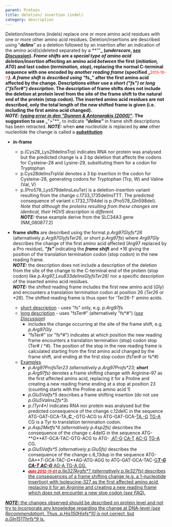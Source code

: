 ```yaml
---
parent: Protein
title: deletion/ insertion (indel)
category: description
---
```


Deletion/insertions (indels) replace one or more amino acid residues with one or more other amino acid residues. Deletion/insertions are described using "**_delins_**" as a deletion followed by an insertion after an indication of the amino acid(s)deleted separated by a _**"_"**_ (_underscore_, _[see Discussion](disc.html#indel)_). _**Frame shifts**_ are a _**special type of amino acid deletion/insertion**_ affecting an amino acid _**between**_ the first (_initiation, ATG_) and last codon (_termination, stop_), replacing the normal C-terminal sequence with one encoded by **_another reading frame_** (specified _**<small><font color="#FF0000">2013-10-11</font></small>**_). A frame shift is described using "_**fs**_" after the first amino acid affected by the change. Descriptions either use a _**short** ("fs") or **long** ("fsTer#") **description**_. The description of frame shifts does not include the deletion at protein level from the site of the frame shift to the natural end of the protein (stop codon). The inserted amino acid residues are not described, only the total length of the new shifted frame is given (i.e. including the first amino acid changed).  
_**NOTE:** [typing error in den "Dunnen & Antonarakis (2000)"](disc.html#frameshift)_. The suggestion to use _**">"**_ to indicate **_"delins"_** in frame shift descriptions has been retracted.
_**NOTE:**_ when _**one**_ nucleotide is replaced by _**one**_ other nucleotide the change is called a [**_substitution_**](#sub)

*   **in-frame**
    *   p.(Cys28_Lys29delinsTrp) indicates RNA nor protein was analysed but the predicted change is a 3 bp deletion that affects the codons for Cysteine-28 and Lysine-29, substituting them for a codon for Tryptophan
    *   p.Cys28delinsTrpVal denotes a 3 bp insertion in the codon for Cysteine-28, generating codons for Tryptophan (Trp, W) and Valine (Val, V)
    *   p.(Pro578_Lys579delinsLeuTer) is a deletion-insertion variant resulting from the change c.1733_1735delinsTTT. The predicted consequence of variant c.1732_1794del is p.(Pro578_Gln598del). <span style="font-style: italic;">Note that although the proteins resulting from these changes are identical, their HGVS description is different.</span>  
        <span style="font-weight: bold; font-style: italic;">NOTE:</span> these example derive from the SLC34A3 gene (NM_080877.2)

*   **frame shifts** are described using the format _p.Arg97Glyfs*26_ (alternatively _p.Arg97GlyfsTer26_, or short _p.Arg97fs_) where _Arg97Gly_ describes the change of the first amino acid affected (Arg97 replaced by a Pro residue), **_"fs"_** indicating the _**frame shift**_ and _*16_ giving the position of the translation termination codon (stop codon) in the new reading frame.  
    _**NOTE:**_  the description does not include a description of the deletion from the site of the change to the C-terminal end of the protein (stop codon) like _p.Arg97_Leu833delinsGlyfsTer26)_ nor a specific description of the inserted amino acid residues.  
    _**NOTE:**_ the shifted reading frame includes the first new amino acid (_Gly_) and encounters a translation termination codon at position 26 (_Ter26_ or _*26_). The shifted reading frame is thus open for 'Ter26-1' amino acids.

    *   <u>short description</u>  -  uses "fs" only, e.g. *p.Arg97fs*
    *   <u>long description</u>  -  uses "fsTer#" (alternatively "fs\*#") ([_see Discussion_](disc.html#frameshift))
        *   includes the change occurring at the site of the frame shift, e.g. _p.Arg97Gly_
        *   "fsTer#" (or "fs\*#") indicates at which position the new reading frame encounters a translation termination (stop) codon stop (Ter# / \*#). The position of the stop in the new reading frame is calculated starting from the first amino acid changed by the frame shift, and ending at the first stop codon (fsTer# or fs\*#)
    *   <u>Examples</u>
        *   _p.Arg97ProfsTer23 (alternatively p.Arg97Profs*23; **short** p.Arg97fs)_ denotes a frame shifting change with Arginine-97 as the first affected amino acid, replacing it for a Proline and creating a new reading frame ending at a stop at position 23 (counting starts with the Proline as amino acid 1)
        *   _p.Glu5Valfs*5_ describes a frame shifting insertion (do not use _p.Glu5Valins2fs*3_)
        *   _p.(Tyr4*)_ indicates RNA nor protein was analysed but the predicted consequence of the change c.12delC in the sequence ATG-GAT-GCA-TA_**C**_-GTG-ACG to ATG-GAT-GCA-<u>TA.-G</u> <u>TG-A</u> CG is a Tyr to translation termination codon.
        *   _p.Asp2Metfs*4 (alternatively p.Asp2fs)_ describes the consequence of the change c.4delG in the sequence ATG-**_G_**AT-GCA-TAC-GTG-ACG to ATG- <u>.AT-G</u> <u>CA-T</u> <u>AC-G</u> <u>TG-A</u> CG.
        *   _p.Glu5Valfs*5 (alternatively p.Glu5fs)_ describes the consequence of the change c.6_13dup in the sequence ATG-GA**_T-GCA-TAC-G_**AG-ATG-AGG  to ATG-GAT-GCA-TAC-<u>G<i><b>T-G <u>CA-T</u> <u>AC-G</u></b></i> <u>AG-A</u> <u>TG-A</u> GG.
        *   _**<font color="#FF0000"><small>date 2012-11-01</small></font>** p.Ile327Argfs*? (alternatively p.Ile327fs)_ describes the consequences of a frame shifting change (e.g. a 1-nucleotide insertion) with Isoleucine-327 as the first affected amino acid, replacing it for an Arginine and creating a new reading frame which does not encounter a new stop codon ([_see FAQ_](FAQ.html#nostop)).

_**NOTE:**_ the changes observed should be described on protein level and not try to incorporate any knowledge regarding the change at DNA-level (_[see Recommendation](#protonly)_). Thus, _p.His150Hisfs*10_ is not correct, but _p.Gln151Thrfs*9_ is.